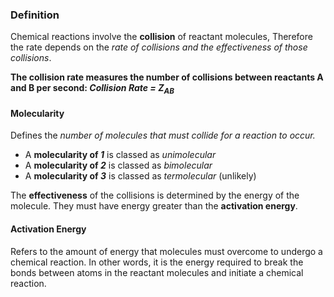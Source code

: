 ### Definition
Chemical reactions involve the **collision** of reactant molecules, Therefore the rate depends on the *rate of collisions and the effectiveness of those collisions*.

**The collision rate measures the number of collisions between reactants A and B per second: *Collision Rate =* $Z_{AB}$**

#### Molecularity
Defines the *number of molecules that must collide for a reaction to occur.*
- A **molecularity of *1*** is classed as *unimolecular*
- A **molecularity of *2*** is classed as *bimolecular*
- A **molecularity of *3*** is classed as *termolecular* (unlikely)

The **effectiveness** of the collisions is determined by the energy of the molecule. They must have energy greater than the **activation energy**.

#### Activation Energy 
Refers to the amount of energy that molecules must overcome to undergo a chemical reaction. In other words, it is the energy required to break the bonds between atoms in the reactant molecules and initiate a chemical reaction.